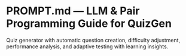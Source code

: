 # PROMPT.md — LLM & Pair Programming Guide for QuizGen

Quiz generator with automatic question creation, difficulty adjustment, performance analysis, and adaptive testing with learning insights.
